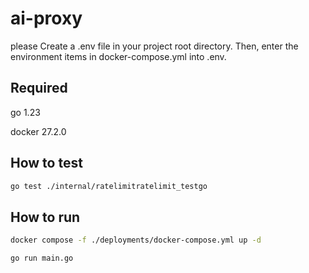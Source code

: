 # ai-proxy
please Create a .env file in your project root directory. Then, enter the environment items in docker-compose.yml into .env.

## Required
go 1.23

docker 27.2.0

## How to test
```sh
go test ./internal/ratelimitratelimit_testgo
```

## How to run
```sh
docker compose -f ./deployments/docker-compose.yml up -d

go run main.go
```


